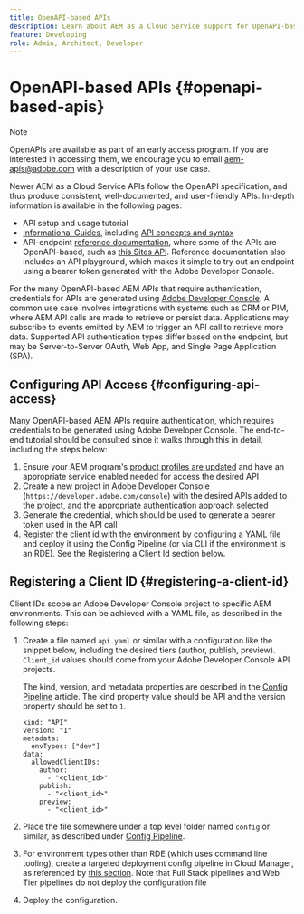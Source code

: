 ```yaml
---
title: OpenAPI-based APIs
description: Learn about AEM as a Cloud Service support for OpenAPI-based APIs
feature: Developing
role: Admin, Architect, Developer
---
```


# OpenAPI-based APIs {#openapi-based-apis}

>[!NOTE]
>
>OpenAPIs are available as part of an early access program. If you are interested in accessing them, we encourage you to email [aem-apis@adobe.com](mailto:aem-apis@adobe.com) with a description of your use case.

Newer AEM as a Cloud Service APIs follow the OpenAPI specification, and thus produce consistent, well-documented, and user-friendly APIs. In-depth information is available in the following pages:

* API setup and usage tutorial
* [Informational Guides](https://developer.adobe.com/experience-cloud/experience-manager-apis/guides/), including [API concepts and syntax](https://developer.adobe.com/experience-cloud/experience-manager-apis/guides/how-to/)
* API-endpoint [reference documentation](https://developer.adobe.com/experience-cloud/experience-manager-apis/), where some of the APIs are OpenAPI-based, such as [this Sites API](https://developer.adobe.com/experience-cloud/experience-manager-apis/api/stable/sites/). Reference documentation also includes an API playground, which makes it simple to try out an endpoint using a bearer token generated with the Adobe Developer Console.

For the many OpenAPI-based AEM APIs that require authentication, credentials for APIs are generated using [Adobe Developer Console](https://developer.adobe.com/developer-console/docs/guides/). A common use case involves integrations with systems such as CRM or PIM, where AEM API calls are made to retrieve or persist data. Applications may subscribe to events emitted by AEM to trigger an API call to retrieve more data. Supported API authentication types differ based on the endpoint, but may be Server-to-Server OAuth, Web App, and Single Page Application (SPA).

## Configuring API Access {#configuring-api-access}

Many OpenAPI-based AEM APIs require authentication, which requires credentials to be generated using Adobe Developer Console. The end-to-end tutorial should be consulted since it walks through this in detail, including the steps below:

1. Ensure your AEM program's [product profiles are updated](/help/onboarding/aem-cs-team-product-profiles.md#aem-product-profiles) and have an appropriate service enabled needed for access the desired API
1. Create a new project in Adobe Developer Console (`https://developer.adobe.com/console`) with the desired APIs added to the project, and the appropriate authentication approach selected
1. Generate the credential, which should be used to generate a bearer token used in the API call
1. Register the client id with the environment by configuring a YAML file and deploy it using the Config Pipeline (or via CLI if the environment is an RDE). See the Registering a Client Id section below.

## Registering a Client ID {#registering-a-client-id}

Client IDs scope an Adobe Developer Console project to specific AEM environments. This can be achieved with a YAML file, as described in the following steps:

1. Create a file named `api.yaml` or similar with a configuration like the snippet below, including the desired tiers (author, publish, preview). `Client_id` values should come from your Adobe Developer Console API projects.

   The kind, version, and metadata properties are described in the [Config Pipeline](/help/operations/config-pipeline.md#common-syntax) article. The kind property value should be API and the version property should be set to `1`.

   ```
   kind: "API"
   version: "1"
   metadata:
     envTypes: ["dev"]
   data:
     allowedClientIDs:
       author:
         - "<client_id>"
       publish:
         - "<client_id>"
       preview:
         - "<client_id>"

   ```

1. Place the file somewhere under a top level folder named `config` or similar, as described under [Config Pipeline](/help/operations/config-pipeline.md#folder-structure).
1. For environment types other than RDE (which uses command line tooling), create a targeted deployment config pipeline in Cloud Manager, as referenced by [this section](/help/operations/config-pipeline.md#creating-and-managing). Note that Full Stack pipelines and Web Tier pipelines do not deploy the configuration file
1. Deploy the configuration.





